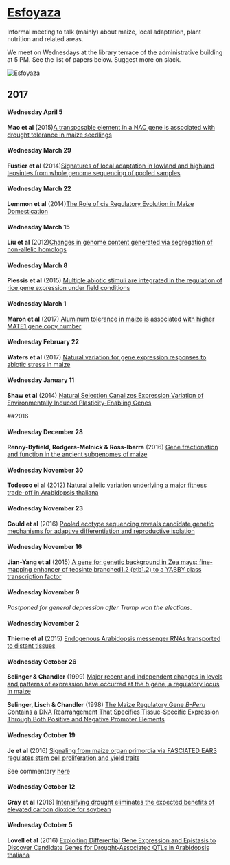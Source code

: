 # [Esfoyaza](http://dle.rae.es/?id=GPtv23E)

Informal meeting to talk (mainly) about maize, local adaptation, plant nutrition and related areas.

We meet on Wednesdays at the library terrace of the administrative building at 5 PM. See the list of papers below. Suggest more on slack.

![Esfoyaza](http://asturies.com/sites/default/files/Esfoyaza.jpg)  

## 2017

#### Wednesday April 5

**Mao et al** (2015)[A transposable element in a NAC gene is associated with drought tolerance in maize seedlings](http://www.nature.com/articles/ncomms9326)

#### Wednesday March 29

**Fustier et al** (2014)[Signatures of local adaptation in lowland and highland teosintes from whole genome sequencing of pooled samples](http://onlinelibrary.wiley.com/doi/10.1111/mec.14082/full)

#### Wednesday March 22

**Lemmon et al** (2014)[The Role of cis Regulatory Evolution in Maize Domestication](http://journals.plos.org/plosgenetics/article?id=10.1371/journal.pgen.1004745)  

#### Wednesday March 15

**Liu et al** (2012)[Changes in genome content generated via segregation of non-allelic homologs](https://t.co/PNISopAxb3)  


#### Wednesday March 8

**Plessis et al** (2015) [Multiple abiotic stimuli are integrated in the regulation of rice gene expression under field conditions](https://elifesciences.org/content/4/e08411)  

#### Wednesday March 1

**Maron et al** (2017) [Aluminum tolerance in maize is associated with higher MATE1 gene copy number](http://www.pnas.org/content/110/13/5241)  


#### Wednesday February 22

**Waters et al** (2017) [Natural variation for gene expression responses to abiotic stress in maize](http://onlinelibrary.wiley.com/doi/10.1111/tpj.13414/full)  


#### Wednesday January 11

**Shaw et al** (2014) [Natural Selection Canalizes Expression Variation of Environmentally Induced Plasticity-Enabling Genes](http://mbe.oxfordjournals.org/content/31/11/3002)  

##2016

#### Wednesday December 28
**Renny-Byfield, Rodgers-Melnick & Ross-Ibarra** (2016) [Gene fractionation and function in the ancient subgenomes of maize](http://biorxiv.org/content/early/2016/12/19/095547)

#### Wednesday November 30
**Todesco el al** (2012) [Natural allelic variation underlying a major fitness trade-off in Arabidopsis thaliana](https://www.dropbox.com/s/udyj3axclat89bs/todesco2010.pdf?dl=0)

#### Wednesday November 23
 	
**Gould et al** (2016) [Pooled ecotype sequencing reveals candidate genetic mechanisms for adaptive differentiation and reproductive isolation](http://onlinelibrary.wiley.com/doi/10.1111/mec.13881/abstract)

#### Wednesday November 16
 	
**Jian-Yang et al** (2015) [A gene for genetic background in Zea mays: fine-mapping enhancer of teosinte branched1.2 (etb1.2) to a YABBY class transcription factor](http://www.genetics.org/content/genetics/early/2016/10/10/genetics.116.194928.full.pdf)

#### Wednesday November 9 
 	
*Postponed for general depression after Trump won the elections.* 

#### Wednesday November 2
 	
**Thieme et al** (2015) [Endogenous Arabidopsis messenger RNAs
transported to distant tissues](http://www.nature.com.sci-hub.bz/articles/nplants201525) 

#### Wednesday October 26
 	
**Selinger & Chandler** (1999) [Major recent and independent changes in levels and patterns of expression have occurred at the _b_ gene, a regulatory locus in maize](http://www.pnas.org/content/96/26/15007.full.pdf)  

**Selinger, Lisch & Chandler** (1998) [The Maize Regulatory Gene _B-Peru_ Contains a DNA Rearrangement That Specifies Tissue-Specific Expression Through Both Positive and Negative Promoter Elements](http://www.genetics.org/content/genetics/149/2/1125.full.pdf)  

#### Wednesday October 19
 	
**Je et al** (2016) [Signaling from maize organ primordia via FASCIATED EAR3 regulates stem cell proliferation and yield traits](http://www.nature.com/ng/journal/v48/n7/full/ng.3567.html)  

See commentary [here](http://www.nature.com/ng/journal/v48/n7/full/ng.3601.html)

#### Wednesday October 12
 	
**Gray et al** (2016) [Intensifying drought eliminates the expected benefits of elevated carbon dioxide for soybean](nature.com/articles/nplants2016132)  

#### Wednesday October 5
 	
**Lovell et al** (2016) [Exploiting Differential Gene Expression and Epistasis to Discover Candidate Genes for Drought-Associated QTLs in Arabidopsis thaliana](http://www.plantcell.org/content/27/4/969.short)    	          	
	         	
